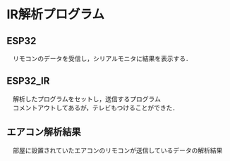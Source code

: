 # IR解析プログラム

## ESP32
　リモコンのデータを受信し，シリアルモニタに結果を表示する．

## ESP32_IR
　解析したプログラムをセットし，送信するプログラム  
　コメントアウトしてあるが，テレビもつけることができた．

## エアコン解析結果
　部屋に設置されていたエアコンのリモコンが送信しているデータの解析結果

